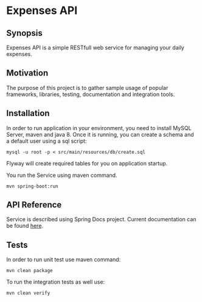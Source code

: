 # Expenses API

## Synopsis

Expenses API is a simple RESTfull web service for managing your daily expenses.

## Motivation

The purpose of this project is to gather sample usage of popular frameworks, libraries, testing, documentation and integration tools. 

## Installation

In order to run application in your environment, you need to install MySQL Server, maven and java 8.
Once it is running, you can create a schema and a default user using a sql script:
```
mysql -u root -p < src/main/resources/db/create.sql
```

Flyway will create required tables for you on application startup. 

You run the Service using maven command. 

```
mvn spring-boot:run
```

## API Reference

Service is described using Spring Docs project. 
Current documentation can be found [here](http://htmlpreview.github.io/?https://github.com/pomorscy/expenses-api/blob/master/documentation.html).

## Tests

In order to run unit test use maven command:

```
mvn clean package
```

To run the integration tests as well use:
```
mvn clean verify
```